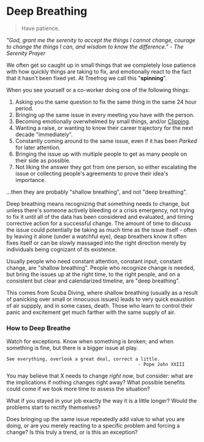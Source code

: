 # Deep Breathing

> Have patience.

*"God, grant me the serenity to accept the things I cannot change, courage to change the things I can, and wisdom to know the difference." - The Serenity Prayer*

We often get so caught up in small things that we completely lose patience with how quickly things are taking to fix, and emotionally react to the fact that it hasn't been fixed yet. At Treefrog we call this "**spinning**".

When you see yourself or a co-worker doing one of the following things:

1. Asking you the same question to fix the same thing in the same 24 hour period.
2. Bringing up the same issue in every meeting you have with the person.
3. Becoming emotionally overwhelmed by small things, and/or [Clipping](Clipping.md).
4. Wanting a raise, or wanting to know their career trajectory for the next decade "immediately".
5. Constantly coming around to the same issue, even if it has been *Parked* for later attention.
6. Bringing the issue up with multiple people to get as many people on their side as possible.
7. Not liking the answer they got from one person, so either escalating the issue or collecting people's agreements to prove their idea's importance.

...then they are probably "shallow breathing", and not "deep breathing".

Deep breathing means recognizing that something needs to change, but unless there's someone actively bleeding or a crisis emergency, not trying to fix it until all of the data has been considered and evaluated, and timing corrective action for a successful change. The amount of time to discuss the issue could potentially be taking as much time as the issue itself - often by leaving it alone (under a watchful eye), deap breathers know it often fixes itself or can be slowly massaged into the right direction merely by individuals being cognizant of its existence.

Usually people who need constant attention, constant input, constant change, are "shallow breathing". People who recognize change is needed, but bring the issues up at the right time, to the right people, and on a consistent but clear and calendarized timeline, are "deep breathing".

This comes from Scuba Diving, where shallow breathing (usually as a result of panicking over small or innocuous issues) leads to very quick exaustion of air suppply, and in some cases, death. Those who learn to control their panic and excitement get much farther with the same supply of air.

### How to Deep Breathe

Watch for exceptions. Know when something is broken; and when something is fine, but there is a bigger issue at play.

```
See everything, overlook a great deal, correct a little.
												- Pope John XXIII
```

You may believe that X needs to change *right now*, but consider: what are the implications if nothing changes right away? What possible benefits could come if we took more time to assess the situation?

What if you stayed in your job exactly the way it is a little longer? Would the problems start to rectify themselves?

Does bringing up the same issue repeatedly add value to what you are doing, or are you merely reacting to a specific problem and forcing a change? Is this truly a trend, or is this an exception?
